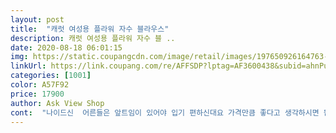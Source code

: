 ```yaml
---
layout: post 
title:  "캐럿 여성용 플라워 자수 블라우스" 
description: 캐럿 여성용 플라워 자수 블 ..
date: 2020-08-18 06:01:15 
img: https://static.coupangcdn.com/image/retail/images/197650926164763-517dac3a-f246-4db2-abb7-31d4983e2ce1.jpg 
linkUrl: https://link.coupang.com/re/AFFSDP?lptag=AF3600438&subid=ahnPublicAsk&pageKey=1772375590&itemId=3017849988&vendorItemId=71006015817&traceid=V0-113-92e4e3d667e9276b 
categories: [1001] 
color: A57F92 
price: 17900 
author: Ask View Shop 
cont:  "나이드신  어른들은 앞트임이 있어야 입기 편하신대요 가격만큼 좋다고 생각하시면 됩니다<br/>나이드신 어머니 드리려고 샀는데 파길이가 좀짧고 앞트임이 없어 조금 고민 됩니다<br/>모델분 이미지보면  길어보이는데.<br/>.<br/>체감은  그다지 낙낙한 길이는 아닙니다  (참고로제키는158)<br/>예쁘긴한데  날씬하신 분들 아니면 입기도 힘들고  핏 안나올 가능성이 있어요<br/>옷은 이쁜데 왜 팔뚝이 끼이죠ㅠㅠ<br/>웃감이 신축성이 없어요<br/>정확히 말씀드리면 블라우스가 아니라 블라우스티 입니다<br/>중간에 단추가 없어요  티셔츠처럼 머리위로 뒤집어 써서 입어야합니다  즉!!통통66이상 이신 분은 안들어갈 가능성이ㅜ<br/>" 
---
```

